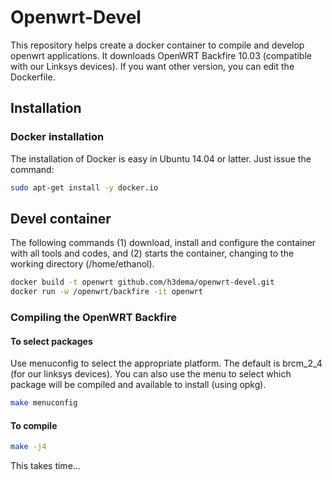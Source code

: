 # Openwrt-Devel

This repository helps create a docker container to compile and develop openwrt applications.
It downloads OpenWRT Backfire 10.03 (compatible with our Linksys devices).
If you want other version, you can edit the Dockerfile.

## Installation

### Docker installation

The installation of Docker is easy in Ubuntu 14.04 or latter. Just issue the command:
```bash
sudo apt-get install -y docker.io
```

## Devel container

The following commands (1) download, install and configure the container with all tools and codes, and (2) starts the container, changing to the working directory (/home/ethanol).

```bash
docker build -t openwrt github.com/h3dema/openwrt-devel.git
docker run -w /openwrt/backfire -it openwrt
```

### Compiling the OpenWRT Backfire

#### To select packages

Use menuconfig to select the appropriate platform. The default is brcm_2_4 (for our linksys devices).
You can also use the menu to select which package will be compiled and available to install (using opkg).

```bash
make menuconfig
```

#### To compile

```bash
make -j4
```
This takes time...

